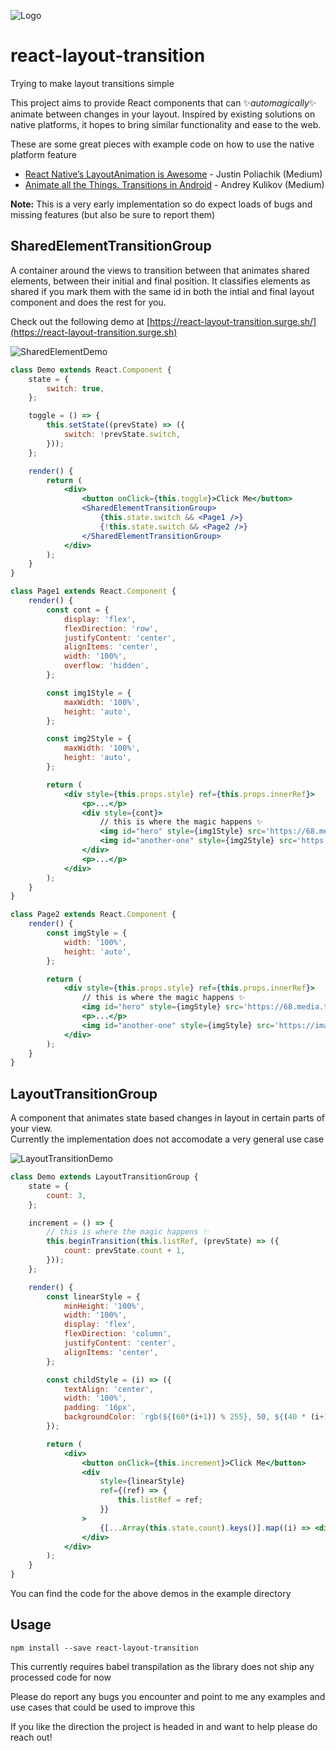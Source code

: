 ![Logo](assets/logo.svg)
# react-layout-transition
Trying to make layout transitions simple

This project aims to provide React components that can :sparkles:_automagically_:sparkles: animate between changes in your layout.
Inspired by existing solutions on native platforms, it hopes to bring similar functionality and ease to the web.

These are some great pieces with example code on how to use the native platform feature
- [React Native’s LayoutAnimation is Awesome](https://medium.com/@Jpoliachik/react-native-s-layoutanimation-is-awesome-4a4d317afd3e) - Justin Poliachik (Medium)
- [Animate all the Things. Transitions in Android](https://medium.com/@andkulikov/animate-all-the-things-transitions-in-android-914af5477d50) - Andrey Kulikov (Medium)

**Note:** This is a very early implementation so do expect loads of bugs and missing features (but also be sure to report them)

## SharedElementTransitionGroup

A container around the views to transition between that animates shared elements, between their initial and final position.
It classifies elements as shared if you mark them with the same id in both the intial and final layout component and does the rest for you.

Check out the following demo at [https://react-layout-transition.surge.sh/](https://react-layout-transition.surge.sh)

![SharedElementDemo](assets/demoGifs/sharedElementDemo.gif)

```jsx
class Demo extends React.Component {
    state = {
        switch: true,
    };

    toggle = () => {
        this.setState((prevState) => ({
            switch: !prevState.switch,
        }));
    };

    render() {
        return (
            <div>
                <button onClick={this.toggle}>Click Me</button>
                <SharedElementTransitionGroup>
                    {this.state.switch && <Page1 />}
                    {!this.state.switch && <Page2 />}
                </SharedElementTransitionGroup>
            </div>
        );
    }
}

class Page1 extends React.Component {
    render() {
        const cont = {
            display: 'flex',
            flexDirection: 'row',
            justifyContent: 'center',
            alignItems: 'center',
            width: '100%',
            overflow: 'hidden',
        };

        const img1Style = {
            maxWidth: '100%',
            height: 'auto',
        };

        const img2Style = {
            maxWidth: '100%',
            height: 'auto',
        };

        return (
            <div style={this.props.style} ref={this.props.innerRef}>
                <p>...</p>
                <div style={cont}>
                    // this is where the magic happens ✨
                    <img id="hero" style={img1Style} src='https://68.media.tumblr.com/4d1f173744a32bb4b35a2d5d0babff74/tumblr_mnh29fxz111st5lhmo1_1280.jpg' />
                    <img id="another-one" style={img2Style} src='https://images.unsplash.com/13/unsplash_5239d6c04342c_1.JPG' />
                </div>
                <p>...</p>
            </div>
        );
    }
}

class Page2 extends React.Component {
    render() {
        const imgStyle = {
            width: '100%',
            height: 'auto',
        };

        return (
            <div style={this.props.style} ref={this.props.innerRef}>
                // this is where the magic happens ✨
                <img id="hero" style={imgStyle} src='https://68.media.tumblr.com/4d1f173744a32bb4b35a2d5d0babff74/tumblr_mnh29fxz111st5lhmo1_1280.jpg' />
                <p>...</p>
                <img id="another-one" style={imgStyle} src='https://images.unsplash.com/13/unsplash_5239d6c04342c_1.JPG' />
            </div>
        );
    }
}

```

## LayoutTransitionGroup

A component that animates state based changes in layout in certain parts of your view.<br>
Currently the implementation does not accomodate a very general use case

![LayoutTransitionDemo](assets/demoGifs/layoutTransitionDemo.gif)

```jsx
class Demo extends LayoutTransitionGroup {
    state = {
        count: 3,
    };

    increment = () => {
        // this is where the magic happens ✨
        this.beginTransition(this.listRef, (prevState) => ({
            count: prevState.count + 1,
        }));
    };

    render() {
        const linearStyle = {
            minHeight: '100%',
            width: '100%',
            display: 'flex',
            flexDirection: 'column',
            justifyContent: 'center',
            alignItems: 'center',
        };

        const childStyle = (i) => ({
            textAlign: 'center',
            width: '100%',
            padding: '16px',
            backgroundColor: `rgb(${(60*(i+1)) % 255}, 50, ${(40 * (i+1)) % 255})`,
        });

        return (
            <div>
                <button onClick={this.increment}>Click Me</button>
                <div 
                    style={linearStyle}
                    ref={(ref) => {
                        this.listRef = ref;
                    }}
                >
                    {[...Array(this.state.count).keys()].map((i) => <div style={childStyle(i)} key={i}>{i}</div>)}
                </div>
            </div>
        );
    }
}

```

You can find the code for the above demos in the example directory

## Usage

`npm install --save react-layout-transition`

This currently requires babel transpilation as the library does not ship any processed code for now

Please do report any bugs you encounter and point to me any examples and use cases that could be used to improve this

If you like the direction the project is headed in and want to help please do reach out!
